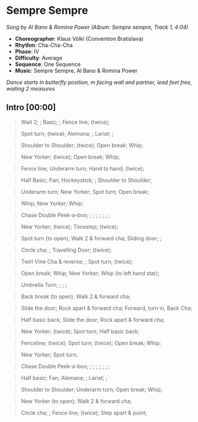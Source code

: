 # Sempre Sempre
*Song by Al Bano & Romina Power (Album: Sempre sempre, Track 1, 4:04)*

* **Choreographer**: Klaus Völkl (Convention Bratislava)
* **Rhythm**: Cha-Cha-Cha
* **Phase**: IV
* **Difficulty**: Average
* **Sequence**: One Sequence
* **Music**: Sempre Sempre, Al Bano & Romina Power

*Dance starts in butterfly position, m facing wall and partner, lead feet free, waiting 2 measures*

## Intro [00:00]

> Wait 2; ; Basic; ; Fence line; (twice);

> Spot turn; (twice); Alemana; ; Lariat; ;

> Shoulder to Shoulder; (twice); Open break; Whip;

> New Yorker; (twice); Open break; Whip;

> Fence line; Underarm turn; Hand to hand; (twice);

> Half Basic; Fan; Hockeystick; ; Shoulder to Shoulder;

> Underarm turn; New Yorker; Spot turn; Open break;

> Whip; New Yorker; Whip;

> Chase Double Peek-a-boo; ; ; ; ; ; ; ;

> New Yorker; (twice); Timestep; (twice);

> Spot turn (to open); Walk 2 & forward cha; Sliding door; ;

> Circle cha; ; Travelling Door; (twice);

> Twirl Vine Cha & reverse; ; Spot turn; (twice);

> Open break; Whip; New Yorker; Whip (to left hand star);

> Umbrella Turn; ; ; ;

> Back break (to open); Walk 2 & forward cha;

> Slide the door; Rock apart & forward cha; Forward, turn in, Back Cha;

> Half basic back; Slide the door; Rock apart & forward cha;

> New Yorker; (twice); Spot turn; Half basic back;

> Fenceline; (twice); Spot turn; (twice); Open break; Whip;

> New Yorker; Spot turn;

> Chase Double Peek-a-boo; ; ; ; ; ; ; ;

> Half basic; Fan; Alemana; ; Lariat; ;

> Shoulder to Shoulder; Underarm turn; Open break; Whip;

> New Yorker (to open); Walk 2 & forward cha;

> Circle cha; ; Fence line; (twice); Step apart & point;

<meta name="x:audio-file" content="a/Al Bano & Romina Power/Sempre sempre/Al Bano & Romina Power - Sempre sempre.mp3">